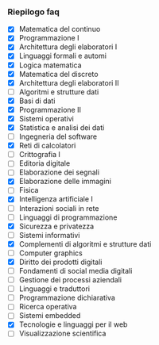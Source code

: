 ### Riepilogo faq

- [X] Matematica del continuo
- [X] Programmazione I
- [X] Architettura degli elaboratori I
- [X] Linguaggi formali e automi
- [X] Logica matematica
- [X] Matematica del discreto
- [X] Architettura degli elaboratori II
- [ ] Algoritmi e strutture dati
- [X] Basi di dati
- [X] Programmazione II
- [X] Sistemi operativi
- [X] Statistica e analisi dei dati
- [ ] Ingegneria del software
- [X] Reti di calcolatori
- [ ] Crittografia I
- [ ] Editoria digitale
- [ ] Elaborazione dei segnali
- [X] Elaborazione delle immagini
- [ ] Fisica
- [X] Intelligenza artificiale I
- [ ] Interazioni sociali in rete
- [ ] Linguaggi di programmazione
- [X] Sicurezza e privatezza
- [ ] Sistemi informativi
- [X] Complementi di algoritmi e strutture dati
- [ ] Computer graphics
- [X] Diritto dei prodotti digitali
- [ ] Fondamenti di social media digitali
- [ ] Gestione dei processi aziendali
- [ ] Linguaggi e traduttori
- [ ] Programmazione dichiarativa
- [ ] Ricerca operativa
- [ ] Sistemi embedded
- [X] Tecnologie e linguaggi per il web
- [ ] Visualizzazione scientifica